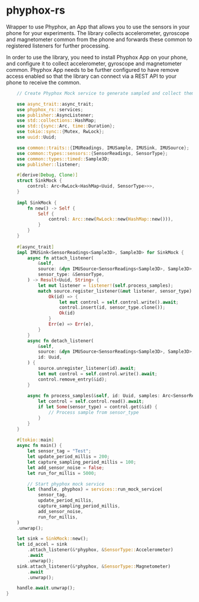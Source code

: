 # phyphox-rs

Wrapper to use Phyphox, an App that allows you to use the sensors in your phone for your experiments. The library collects
accelerometer, gyroscope and magnetometer common from the phone and forwards these common to registered listeners 
for further processing.

In order to use the library, you need to install Phyphox App on your phone, and configure it to collect accelerometer, gyroscope and magnetometer common. Phyphox App needs to be further configured to have remove access enabled so that the library can connect via a REST API to your phone to receive the common.


```rust
    // Create Phyphox Mock service to generate sampled and collect them in a Sink

    use async_trait::async_trait;
    use phyphox_rs::services;
    use publisher::AsyncListener;
    use std::collections::HashMap;
    use std::{sync::Arc, time::Duration};
    use tokio::sync::{Mutex, RwLock};
    use uuid::Uuid;

    use common::traits::{IMUReadings, IMUSample, IMUSink, IMUSource};
    use common::types::sensors::{SensorReadings, SensorType};
    use common::types::timed::Sample3D;
    use publisher::listener;

    #[derive(Debug, Clone)]
    struct SinkMock {
        control: Arc<RwLock<HashMap<Uuid, SensorType>>>,
    }
    
    impl SinkMock {
        fn new() -> Self {
            Self {
                control: Arc::new(RwLock::new(HashMap::new())),
            }
        }
    }
    
    #[async_trait]
    impl IMUSink<SensorReadings<Sample3D>, Sample3D> for SinkMock {
        async fn attach_listener(
            &self,
            source: &dyn IMUSource<SensorReadings<Sample3D>, Sample3D>,
            sensor_type: &SensorType,
        ) -> Result<Uuid, String> {
            let mut listener = listener!(self.process_samples);
            match source.register_listener(&mut listener, sensor_type).await {
                Ok(id) => {
                    let mut control = self.control.write().await;
                    control.insert(id, sensor_type.clone());
                    Ok(id)
                }
                Err(e) => Err(e),
            }
        }
        async fn detach_listener(
            &self,
            source: &dyn IMUSource<SensorReadings<Sample3D>, Sample3D>,
            id: Uuid,
        ) {
            source.unregister_listener(id).await;
            let mut control = self.control.write().await;
            control.remove_entry(&id);
        }
    
        async fn process_samples(&self, id: Uuid, samples: Arc<SensorReadings<Sample3D>>) {
            let control = self.control.read().await;
            if let Some(sensor_type) = control.get(&id) {
                // Process sample from sensor_type
            }
        }
    }
    
    #[tokio::main]
    async fn main() {
        let sensor_tag = "Test";
        let update_period_millis = 200;
        let capture_sampling_period_millis = 100;
        let add_sensor_noise = false;
        let run_for_millis = 5000;

        // Start phyphox mock service
        let (handle, phyphox) = services::run_mock_service(
            sensor_tag,
            update_period_millis,
            capture_sampling_period_millis,
            add_sensor_noise,
            run_for_millis,
    )
    .unwrap();

    let sink = SinkMock::new();
    let id_accel = sink
        .attach_listener(&*phyphox, &SensorType::Accelerometer)
        .await
        .unwrap();
    sink.attach_listener(&*phyphox, &SensorType::Magnetometer)
        .await
        .unwrap();

    handle.await.unwrap();
}

```